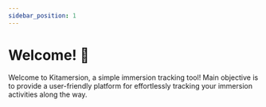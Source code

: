 ```yaml
---
sidebar_position: 1
---
```


# Welcome! 👋

Welcome to Kitamersion, a simple immersion tracking tool! Main objective is to provide a user-friendly platform for effortlessly tracking your immersion activities along the way.
